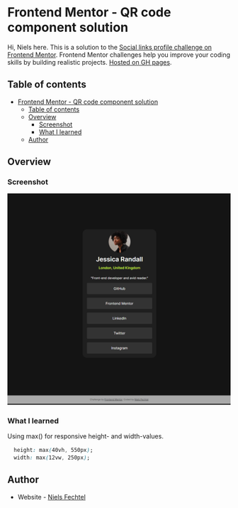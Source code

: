 # Frontend Mentor - QR code component solution

Hi, Niels here.
This is a solution to the [Social links profile challenge on Frontend Mentor](https://www.frontendmentor.io/challenges/social-links-profile-UG32l9m6dQ). Frontend Mentor challenges help you improve your coding skills by building realistic projects.
[Hosted on GH pages](https://github.com/nielsfechtel/frontendmentor_1_social_links_profile).

## Table of contents

- [Frontend Mentor - QR code component solution](#frontend-mentor---qr-code-component-solution)
  - [Table of contents](#table-of-contents)
  - [Overview](#overview)
    - [Screenshot](#screenshot)
    - [What I learned](#what-i-learned)
  - [Author](#author)

## Overview

### Screenshot

![](./Screenshot.png)

### What I learned

Using max() for responsive height- and width-values.

```css
  height: max(40vh, 550px);
  width: max(12vw, 250px);
```

## Author

- Website - [Niels Fechtel](https://niels-fechtel.com)
